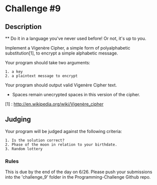 Challenge #9
============

## Description

** Do it in a language you've never used before! Or not, it's up to you.

Implement a Vigenère Cipher, a simple form of polyalphabetic substitution[1], to encrypt a simple alphabetic message.

Your program should take two arguments:
	
	1. a key
	2. a plaintext message to encrypt

Your program should output valid Vigenère Cipher text.

* Spaces remain unecrypted spaces in this version of the cipher.

[1] : http://en.wikipedia.org/wiki/Vigenère_cipher


## Judging

Your program will be judged against the following criteria:

	1. Is the solution correct?
	2. Phase of the moon in relation to your birthdate.
	3. Random lottery


### Rules

This is due by the end of the day on 6/26. Please push your submissions into the 'challenge_9' folder in the Programming-Challenge Github repo.
